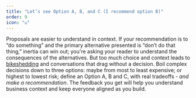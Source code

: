 ```yaml
---
title: "Let’s see Option A, B, and C (I recommend option B)"
order: 9
icon: "⚖️"
---
```


Proposals are easier to understand in context. If your recommendation is to “do something” and the primary alternative presented is “don’t do that thing,” inertia can win out; you're asking your reader to understand the consequences of the alternatives. But too much choice and context leads to [bikeshedding](https://en.wikipedia.org/wiki/Law_of_triviality) and conversations that drag without a decision. Boil complex decisions down to three options: maybe from most to least expensive; or highest to lowest risk; define an Option A, B and C, with real tradeoffs - *and make a recommendation*. The feedback you get will help you understand business context and keep everyone aligned as you build.